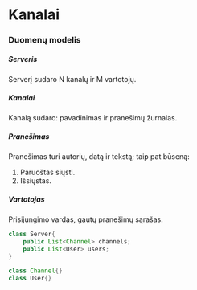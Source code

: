 # Kanalai
### Duomenų modelis

##### Serveris
Serverį sudaro N kanalų ir M vartotojų.

##### Kanalai
Kanalą sudaro: pavadinimas ir
pranešimų žurnalas.

##### Pranešimas
Pranešimas turi autorių, datą ir tekstą;
taip pat būseną:
  1. Paruoštas siųsti.
  2. Išsiųstas.
    
##### Vartotojas
Prisijungimo vardas, gautų pranešimų sąrašas.

```java
class Server{
    public List<Channel> channels;
    public List<User> users;
}

class Channel{}
class User{}
```
